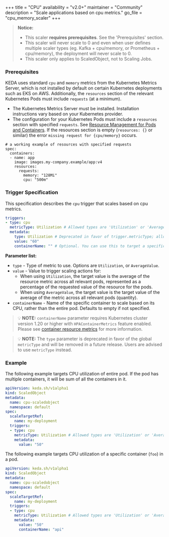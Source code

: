 +++
title = "CPU"
availability = "v2.0+"
maintainer = "Community"
description = "Scale applications based on cpu metrics."
go_file = "cpu_memory_scaler"
+++

> **Notice:**
> - This scaler **requires prerequisites**. See the 'Prerequisites' section.
> - This scaler will never scale to 0 and even when user defines multiple scaler types (eg. Kafka + cpu/memory, or Prometheus + cpu/memory), the deployment will never scale to 0.
> - This scaler only applies to ScaledObject, not to Scaling Jobs.

### Prerequisites

KEDA uses standard `cpu` and `memory` metrics from the Kubernetes Metrics Server, which is not installed by default on certain Kubernetes deployments such as EKS on AWS. Additionally, the `resources` section of the relevant Kubernetes Pods must include `requests` (at a minimum).

- The Kubernetes Metrics Server must be installed. Installation instructions vary based on your Kubernetes provider.
- The configuration for your Kubernetes Pods must include a `resources` section with specified `requests`. See [Resource Management for Pods and Containers](https://kubernetes.io/docs/concepts/configuration/manage-resources-containers/). If the resources section is empty (`resources: {}` or similar) the error `missing request for {cpu/memory}` occurs.

```
# a working example of resources with specified requests
spec:
  containers:
  - name: app
    image: images.my-company.example/app:v4
    resources:
      requests:
        memory: "128Mi"
        cpu: "500m"
```

### Trigger Specification

This specification describes the `cpu` trigger that scales based on cpu metrics.

```yaml
triggers:
- type: cpu
  metricType: Utilization # Allowed types are 'Utilization' or 'AverageValue'
  metadata:
    type: Utilization # Deprecated in favor of trigger.metricType; allowed types are 'Utilization' or 'AverageValue'
    value: "60"
    containerName: "" # Optional. You can use this to target a specific container in a pod
```

**Parameter list:**

- `type` - Type of metric to use. Options are `Utilization`, or `AverageValue`.
- `value` - Value to trigger scaling actions for:
	- When using `Utilization`, the target value is the average of the resource metric across all relevant pods, represented as a percentage of the requested value of the resource for the pods.
	- When using `AverageValue`, the target value is the target value of the average of the metric across all relevant pods (quantity).
- `containerName` - Name of the specific container to scale based on its CPU, rather than the entire pod. Defaults to empty if not specified.

> 💡 **NOTE:** `containerName` parameter requires Kubernetes cluster version 1.20 or higher with `HPAContainerMetrics` feature enabled. Please see [container resource metrics](https://kubernetes.io/docs/tasks/run-application/horizontal-pod-autoscale/#container-resource-metrics) for more information.

> 💡 **NOTE:** The `type` parameter is deprecated in favor of the global `metricType` and will be removed in a future release. Users are advised to use `metricType` instead.

### Example

The following example targets CPU utilization of entire pod. If the pod has multiple containers, it will be sum of all the containers in it.

```yaml
apiVersion: keda.sh/v1alpha1
kind: ScaledObject
metadata:
  name: cpu-scaledobject
  namespace: default
spec:
  scaleTargetRef:
    name: my-deployment
  triggers:
  - type: cpu
    metricType: Utilization # Allowed types are 'Utilization' or 'AverageValue'
    metadata:
      value: "50"
```

The following example targets CPU utilization of a specific container (`foo`) in a pod.

```yaml
apiVersion: keda.sh/v1alpha1
kind: ScaledObject
metadata:
  name: cpu-scaledobject
  namespace: default
spec:
  scaleTargetRef:
    name: my-deployment
  triggers:
  - type: cpu
    metricType: Utilization # Allowed types are 'Utilization' or 'AverageValue'
    metadata:
      value: "50"
      containerName: "api"
```
